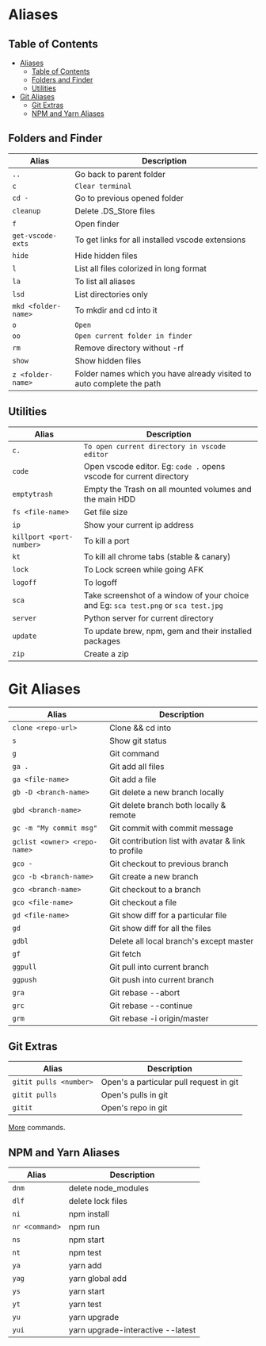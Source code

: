 # Aliases

## Table of Contents

- [Aliases](#aliases)
  - [Table of Contents](#table-of-contents)
  - [Folders and Finder](#folders-and-finder)
  - [Utilities](#utilities)
- [Git Aliases](#git-aliases)
  - [Git Extras](#git-extras)
  - [NPM and Yarn Aliases](#npm-and-yarn-aliases)

## Folders and Finder

| Alias               | Description                                                           |
| ------------------- | --------------------------------------------------------------------- |
| `..`                | Go back to parent folder                                              |
| `c`                 | `Clear terminal`                                                      |
| `cd -`              | Go to previous opened folder                                          |
| `cleanup`           | Delete .DS_Store files                                                |
| `f`                 | Open finder                                                           |
| `get-vscode-exts`   | To get links for all installed vscode extensions                      |
| `hide`              | Hide hidden files                                                     |
| `l`                 | List all files colorized in long format                               |
| `la`                | To list all aliases                                                   |
| `lsd`               | List directories only                                                 |
| `mkd <folder-name>` | To mkdir and cd into it                                               |
| `o`                 | `Open`                                                                |
| `oo`                | `Open current folder in finder`                                       |
| `rm`                | Remove directory without -rf                                          |
| `show`              | Show hidden files                                                     |
| `z <folder-name>`   | Folder names which you have already visited to auto complete the path |

## Utilities

| Alias                    | Description                                                                         |
| ------------------------ | ----------------------------------------------------------------------------------- |
| `c.`                     | `To open current directory in vscode editor`                                        |
| `code`                   | Open vscode editor. Eg: `code .` opens vscode for current directory                 |
| `emptytrash`             | Empty the Trash on all mounted volumes and the main HDD                             |
| `fs <file-name>`         | Get file size                                                                       |
| `ip`                     | Show your current ip address                                                        |
| `killport <port-number>` | To kill a port                                                                      |
| `kt`                     | To kill all chrome tabs (stable & canary)                                           |
| `lock`                   | To Lock screen while going AFK                                                      |
| `logoff`                 | To logoff                                                                           |
| `sca`                    | Take screenshot of a window of your choice and Eg: `sca test.png` or `sca test.jpg` |
| `server`                 | Python server for current directory                                                 |
| `update`                 | To update brew, npm, gem and their installed packages                               |
| `zip`                    | Create a zip                                                                        |

# Git Aliases

| Alias                        | Description                                         |
| ---------------------------- | --------------------------------------------------- |
| `clone <repo-url>`           | Clone && cd into                                    |
| `s`                          | Show git status                                     |
| `g`                          | Git command                                         |
| `ga .`                       | Git add all files                                   |
| `ga <file-name>`             | Git add a file                                      |
| `gb -D <branch-name>`        | Git delete a new branch locally                     |
| `gbd <branch-name>`          | Git delete branch both locally & remote             |
| `gc -m "My commit msg"`      | Git commit with commit message                      |
| `gclist <owner> <repo-name>` | Git contribution list with avatar & link to profile |
| `gco -`                      | Git checkout to previous branch                     |
| `gco -b <branch-name>`       | Git create a new branch                             |
| `gco <branch-name>`          | Git checkout to a branch                            |
| `gco <file-name>`            | Git checkout a file                                 |
| `gd <file-name>`             | Git show diff for a particular file                 |
| `gd`                         | Git show diff for all the files                     |
| `gdbl`                       | Delete all local branch's except master             |
| `gf`                         | Git fetch                                           |
| `ggpull`                     | Git pull into current branch                        |
| `ggpush`                     | Git push into current branch                        |
| `gra`                        | Git rebase --abort                                  |
| `grc`                        | Git rebase --continue                               |
| `grm`                        | Git rebase -i origin/master                         |

## Git Extras

| Alias                  | Description                             |
| ---------------------- | --------------------------------------- |
| `gitit pulls <number>` | Open's a particular pull request in git |
| `gitit pulls`          | Open's pulls in git                     |
| `gitit`                | Open's repo in git                      |

[More](https://github.com/peterhurford/git-it-on.zsh#well-for-github) commands.

## NPM and Yarn Aliases

| Alias          | Description                       |
| -------------- | --------------------------------- |
| `dnm`          | delete node_modules               |
| `dlf`          | delete lock files                 |
| `ni`           | npm install                       |
| `nr <command>` | npm run <anything>                |
| `ns`           | npm start                         |
| `nt`           | npm test                          |
| `ya`           | yarn add                          |
| `yag`          | yarn global add                   |
| `ys`           | yarn start                        |
| `yt`           | yarn test                         |
| `yu`           | yarn upgrade <package-name>       |
| `yui`          | yarn upgrade-interactive --latest |
